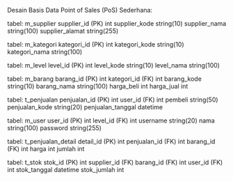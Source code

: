 Desain Basis Data Point of Sales (PoS) Sederhana:

tabel: m_supplier 
supplier_id (PK) int 
supplier_kode string(10) 
supplier_nama string(100) 
supplier_alamat string(255)

tabel: m_kategori 
kategori_id (PK) int 
kategori_kode string(10) 
kategori_nama string(100) 

tabel: m_level 
level_id (PK) int 
level_kode string(10) 
level_nama string(100) 

tabel: m_barang 
barang_id (PK) int 
kategori_id (FK) int 
barang_kode string(10) 
barang_nama string(100) 
harga_beli int 
harga_jual int 

tabel: t_penjualan 
penjualan_id (PK) int 
user_id (FK) int 
pembeli string(50) 
penjualan_kode string(20) 
penjualan_tanggal datetime 

tabel: m_user 
user_id (PK) int 
level_id (FK) int
username string(20) 
nama string(100) 
password string(255) 

tabel: t_penjualan_detail 
detail_id (PK) int 
penjualan_id (FK) int 
barang_id (FK) int 
harga int 
jumlah int 

tabel: t_stok 
stok_id (PK) int 
supplier_id (FK)
barang_id (FK) int
user_id (FK) int 
stok_tanggal datetime 
stok_jumlah int 